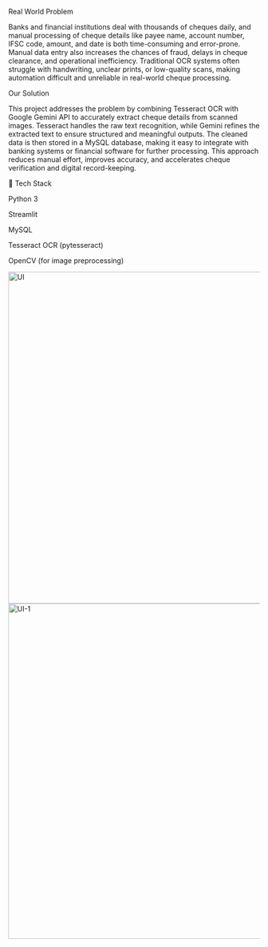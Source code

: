Real World Problem

Banks and financial institutions deal with thousands of cheques daily, and manual processing of cheque details like payee name, account number, IFSC code, amount, and date is both time-consuming and error-prone. Manual data entry also increases the chances of fraud, delays in cheque clearance, and operational inefficiency. Traditional OCR systems often struggle with handwriting, unclear prints, or low-quality scans, making automation difficult and unreliable in real-world cheque processing.

Our Solution

This project addresses the problem by combining Tesseract OCR with Google Gemini API to accurately extract cheque details from scanned images. Tesseract handles the raw text recognition, while Gemini refines the extracted text to ensure structured and meaningful outputs. The cleaned data is then stored in a MySQL database, making it easy to integrate with banking systems or financial software for further processing. This approach reduces manual effort, improves accuracy, and accelerates cheque verification and digital record-keeping.

🔧 Tech Stack

Python 3

Streamlit

MySQL 

Tesseract OCR (pytesseract)

OpenCV (for image preprocessing)



<img width="1355" height="666" alt="UI" src="https://github.com/user-attachments/assets/76c48ffb-0093-4b9f-89eb-798490c9b0ca" />
<img width="1365" height="673" alt="UI-1" src="https://github.com/user-attachments/assets/cd593ad9-51ef-4add-a243-a1b2c43a4e9f" />
